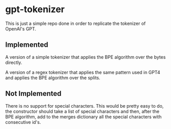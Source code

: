 # gpt-tokenizer
This is just a simple repo done in order to replicate the tokenizer of OpenAI's GPT.

## Implemented

A version of a simple tokenizer that applies the BPE algorithm over the bytes directly.

A version of a regex tokenizer that applies the same pattern used in GPT4 and applies the BPE algorithm over the splits.

## Not Implemented

There is no support for special characters. This would be pretty easy to do, the constructor should take a list of special characters and then, after the BPE algorithm, add to the merges dictionary all the special characters with consecutive id's.